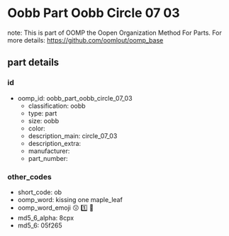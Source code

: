 # Oobb Part Oobb Circle 07 03  

note: This is part of OOMP the Oopen Organization Method For Parts. For more details: https://github.com/oomlout/oomp_base

##  part details





### id
* oomp_id: oobb_part_oobb_circle_07_03
  * classification: oobb
  * type: part
  * size: oobb
  * color: 
  * description_main: circle_07_03
  * description_extra: 
  * manufacturer: 
  * part_number: 

### other_codes
* short_code: ob
* oomp_word: kissing one maple_leaf
* oomp_word_emoji :kissing: :one: :maple_leaf:
* md5_6_alpha: 8cpx
* md5_6: 05f265